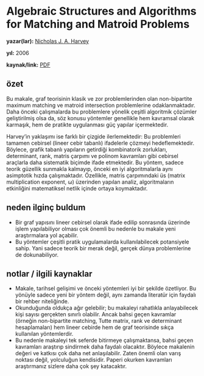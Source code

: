 # Algebraic Structures and Algorithms for Matching and Matroid Problems

**yazar(lar):** [Nicholas J. A. Harvey](https://scholar.google.com/citations?user=xdTtK9IAAAAJ&hl)

**yıl:** 2006

**kaynak/link:** [PDF](https://arxiv.org/abs/cs/0601026)

## özet

Bu makale, graf teorisinin klasik ve zor problemlerinden olan non-bipartite maximum matching ve matroid intersection problemlerine odaklanmaktadır. Daha önceki çalışmalarda bu problemlere yönelik çeşitli algoritmik çözümler geliştirilmiş olsa da, söz konusu yöntemler genellikle hem kavramsal olarak karmaşık, hem de pratikte uygulanması güç yapılar içermektedir.

Harvey’in yaklaşımı ise farklı bir çizgide ilerlemektedir: Bu problemleri tamamen cebirsel (lineer cebir tabanlı) ifadelerle çözmeyi hedeflemektedir. Böylece, grafik tabanlı yapıların getirdiği kombinatorik zorlukları, determinant, rank, matris çarpımı ve polinom kavramları gibi cebirsel araçlarla daha sistematik biçimde ifade etmektedir. Bu yöntem, sadece teorik güzellik sunmakla kalmayıp, önceki en iyi algoritmalarla aynı asimptotik hızda çalışmaktadır. Özellikle, matris çarpımındaki üs (matrix multiplication exponent, ω) üzerinden yapılan analiz, algoritmaların etkinliğini matematiksel netlik içinde ortaya koymaktadır.

## neden ilginç buldum

- Bir graf yapısını lineer cebirsel olarak ifade edilip sonrasında üzerinde işlem yapılabiliyor olması çok önemli bu nedenle bu makale yeni araştırmalara yol açabilir.
- Bu yöntemler çeşitli pratik uygulamalarda kullanılabilecek potansiyele sahip. Yani sadece teorik bir merak değil, gerçek dünya problemlerine de dokunabiliyor.

## notlar / ilgili kaynaklar

- Makale, tarihsel gelişimi ve önceki yöntemleri iyi bir şekilde özetliyor. Bu yönüyle sadece yeni bir yöntem değil, aynı zamanda literatür için faydalı bir rehber niteliğinde.
- Okunduğunda oldukça ağır gelebilir; bu makaleyi rahatlıkla anlayabilecek kişi sayısı gerçekten sınırlı olabilir. Ancak bahsi geçen kavramlar (örneğin non-bipartite matching, Tutte matrix, rank ve determinant hesaplamaları) hem lineer cebirde hem de graf teorisinde sıkça kullanılan yöntemlerdir.
- Bu nedenle makaleyi tek seferde bitirmeye çalışmaktansa, bahsi geçen kavramları araştırıp sindirmek daha faydalı olacaktır. Böylece makalenin değeri ve katkısı çok daha net anlaşılabilir. Zaten önemli olan varış noktası değil, yolculuğun kendisidir. Paperi okurken kavramları araştırmanız sizlere daha çok şey katacaktır.